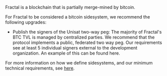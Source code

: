 Fractal is a blockchain that is partially merge-mined by bitcoin.

For Fractal to be considered a bitcoin sidesystem, we recommend the following upgrades:

- Publish the signers of the Unisat two-way peg: The majority of Fractal's BTC TVL is managed by centralized parties. We recommend that the protocol implements a public, federated two way peg. Our requirements see at least 5 individual signers external to the development organization. An example of this can be found here.

For more information on how we define sidesystems, and our minimum technical requirements, see [here](https://www.lxresearch.co/starting-to-define-layers-a-year-later/).